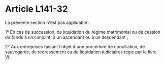 # Article L141-32

La présente section n'est pas applicable :

1° En cas de succession, de liquidation du régime matrimonial ou de cession du fonds à un conjoint, à un ascendant ou à un descendant ;

2° Aux entreprises faisant l'objet d'une procédure de conciliation, de sauvegarde, de redressement ou de liquidation judiciaires régie par le livre VI.
